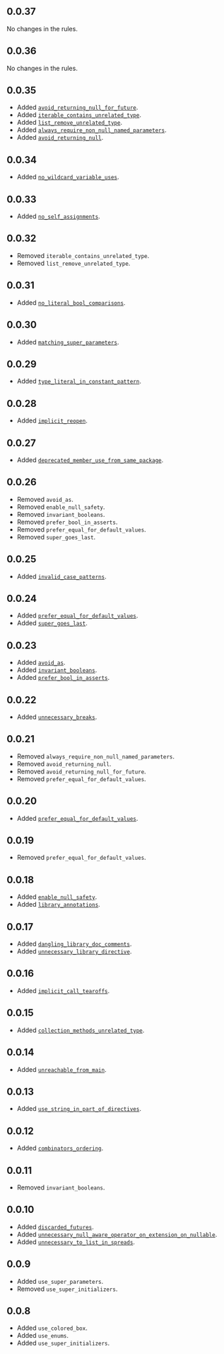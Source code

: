 ## 0.0.37

No changes in the rules.

## 0.0.36

No changes in the rules.

## 0.0.35

- Added [`avoid_returning_null_for_future`](https://dart.dev/tools/linter-rules/avoid_returning_null_for_future.html).
- Added [`iterable_contains_unrelated_type`](https://dart.dev/tools/linter-rules/iterable_contains_unrelated_type.html).
- Added [`list_remove_unrelated_type`](https://dart.dev/tools/linter-rules/list_remove_unrelated_type.html).
- Added [`always_require_non_null_named_parameters`](https://dart.dev/tools/linter-rules/always_require_non_null_named_parameters.html).
- Added [`avoid_returning_null`](https://dart.dev/tools/linter-rules/avoid_returning_null.html).

## 0.0.34

- Added [`no_wildcard_variable_uses`](https://dart.dev/tools/linter-rules/no_wildcard_variable_uses.html).

## 0.0.33

- Added [`no_self_assignments`](https://dart.dev/tools/linter-rules/no_self_assignments.html).

## 0.0.32

- Removed `iterable_contains_unrelated_type`.
- Removed `list_remove_unrelated_type`.

## 0.0.31

- Added [`no_literal_bool_comparisons`](https://dart.dev/tools/linter-rules/no_literal_bool_comparisons.html).

## 0.0.30

- Added [`matching_super_parameters`](https://dart.dev/tools/linter-rules/matching_super_parameters.html).

## 0.0.29

- Added [`type_literal_in_constant_pattern`](https://dart.dev/tools/linter-rules/type_literal_in_constant_pattern.html).

## 0.0.28

- Added [`implicit_reopen`](https://dart.dev/tools/linter-rules/implicit_reopen.html).

## 0.0.27

- Added [`deprecated_member_use_from_same_package`](https://dart.dev/tools/linter-rules/deprecated_member_use_from_same_package.html).

## 0.0.26

- Removed `avoid_as`.
- Removed `enable_null_safety`.
- Removed `invariant_booleans`.
- Removed `prefer_bool_in_asserts`.
- Removed `prefer_equal_for_default_values`.
- Removed `super_goes_last`.

## 0.0.25

- Added [`invalid_case_patterns`](https://dart.dev/tools/linter-rules/invalid_case_patterns.html).

## 0.0.24

- Added [`prefer_equal_for_default_values`](https://dart.dev/tools/linter-rules/prefer_equal_for_default_values.html).
- Added [`super_goes_last`](https://dart.dev/tools/linter-rules/super_goes_last.html).

## 0.0.23

- Added [`avoid_as`](https://dart.dev/tools/linter-rules/avoid_as.html).
- Added [`invariant_booleans`](https://dart.dev/tools/linter-rules/invariant_booleans.html).
- Added [`prefer_bool_in_asserts`](https://dart.dev/tools/linter-rules/prefer_bool_in_asserts.html).

## 0.0.22

- Added [`unnecessary_breaks`](https://dart.dev/tools/linter-rules/unnecessary_breaks.html).

## 0.0.21

- Removed `always_require_non_null_named_parameters`.
- Removed `avoid_returning_null`.
- Removed `avoid_returning_null_for_future`.
- Removed `prefer_equal_for_default_values`.

## 0.0.20

- Added [`prefer_equal_for_default_values`](https://dart.dev/tools/linter-rules/prefer_equal_for_default_values.html).

## 0.0.19

- Removed `prefer_equal_for_default_values`.

## 0.0.18

- Added [`enable_null_safety`](https://dart.dev/tools/linter-rules/enable_null_safety.html).
- Added [`library_annotations`](https://dart.dev/tools/linter-rules/library_annotations.html).

## 0.0.17

- Added [`dangling_library_doc_comments`](https://dart.dev/tools/linter-rules/dangling_library_doc_comments.html).
- Added [`unnecessary_library_directive`](https://dart.dev/tools/linter-rules/unnecessary_library_directive.html).

## 0.0.16

- Added [`implicit_call_tearoffs`](https://dart.dev/tools/linter-rules/implicit_call_tearoffs.html).

## 0.0.15

- Added [`collection_methods_unrelated_type`](https://dart.dev/tools/linter-rules/collection_methods_unrelated_type.html).

## 0.0.14

- Added [`unreachable_from_main`](https://dart.dev/tools/linter-rules/unreachable_from_main.html).

## 0.0.13

- Added [`use_string_in_part_of_directives`](https://dart.dev/tools/linter-rules/use_string_in_part_of_directives.html).

## 0.0.12

- Added [`combinators_ordering`](https://dart.dev/tools/linter-rules/combinators_ordering.html).

## 0.0.11

- Removed `invariant_booleans`.

## 0.0.10

- Added [`discarded_futures`](https://dart.dev/tools/linter-rules/discarded_futures.html).
- Added [`unnecessary_null_aware_operator_on_extension_on_nullable`](https://dart.dev/tools/linter-rules/unnecessary_null_aware_operator_on_extension_on_nullable.html).
- Added [`unnecessary_to_list_in_spreads`](https://dart.dev/tools/linter-rules/unnecessary_to_list_in_spreads.html).

## 0.0.9

- Added `use_super_parameters`.
- Removed `use_super_initializers`.

## 0.0.8

- Added `use_colored_box`.
- Added `use_enums`.
- Added `use_super_initializers`.
